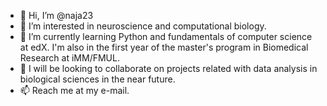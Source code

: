 - 👋 Hi, I’m @naja23
- 👀 I’m interested in neuroscience and computational biology.
- 🌱 I’m currently learning Python and fundamentals of computer science at edX. I'm also in the first year of the master's program in Biomedical Research at iMM/FMUL.
- 💞️ I will be looking to collaborate on projects related with data analysis in biological sciences in the near future.
- 📫 Reach me at my e-mail.

<!---
naja23/naja23 is a ✨ special ✨ repository because its `README.md` (this file) appears on your GitHub profile.
You can click the Preview link to take a look at your changes.
--->
